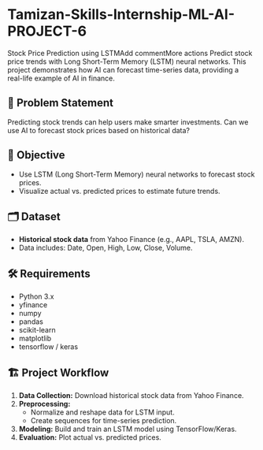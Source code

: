 # Tamizan-Skills-Internship-ML-AI-PROJECT-6
 Stock Price Prediction using LSTMAdd commentMore actions
Predict stock price trends with Long Short-Term Memory (LSTM) neural networks. This project demonstrates how AI can forecast time-series data, providing a real-life example of AI in finance.
## 🚩 Problem Statement
Predicting stock trends can help users make smarter investments. Can we use AI to forecast stock prices based on historical data?
## 🎯 Objective
- Use LSTM (Long Short-Term Memory) neural networks to forecast stock prices.
- Visualize actual vs. predicted prices to estimate future trends.
## 🗂️ Dataset
- **Historical stock data** from Yahoo Finance (e.g., AAPL, TSLA, AMZN).
- Data includes: Date, Open, High, Low, Close, Volume.
## 🛠️ Requirements
- Python 3.x
- yfinance
- numpy
- pandas
- scikit-learn
- matplotlib
- tensorflow / keras
## 🏗️ Project Workflow
1. **Data Collection:** Download historical stock data from Yahoo Finance.
2. **Preprocessing:** 
    - Normalize and reshape data for LSTM input.
    - Create sequences for time-series prediction.
3. **Modeling:** Build and train an LSTM model using TensorFlow/Keras.
4. **Evaluation:** Plot actual vs. predicted prices.
